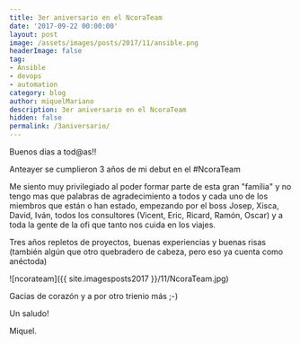 ```yaml
---
title: 3er aniversario en el NcoraTeam
date: '2017-09-22 00:00:00'
layout: post
image: /assets/images/posts/2017/11/ansible.png
headerImage: false
tag:
- Ansible
- devops
- automation
category: blog
author: miquelMariano
description: 3er aniversario en el NcoraTeam
hidden: false
permalink: /3aniversario/
---
```


Buenos dias a tod@as!!

Anteayer se cumplieron 3 años de mi debut en el #NcoraTeam

Me siento muy privilegiado al poder formar parte de esta gran "família" y no tengo mas que palabras de agradecimiento a todos y cada uno de los miembros que están o han estado, empezando por el boss Josep, Xisca, David, Iván, todos los consultores (Vicent, Eric, Ricard, Ramón, Oscar) y a toda la gente de la ofi que tanto nos cuida en los viajes.

Tres años repletos de proyectos, buenas experiencias y buenas risas (también algún que otro quebradero de cabeza, pero eso ya cuenta como anéctoda)

![ncorateam]({{ site.imagesposts2017 }}/11/NcoraTeam.jpg)

Gacias de corazón y a por otro trienio más ;-)


Un saludo!

Miquel.


